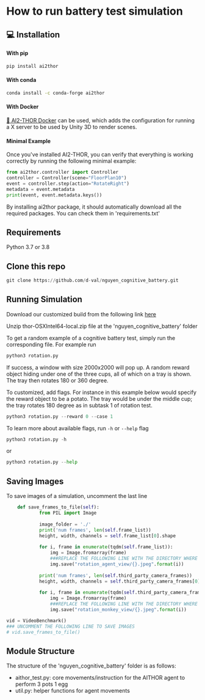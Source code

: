  
# How to run battery test simulation

## 💻 Installation

#### With pip

```bash
pip install ai2thor
```

#### With conda

```bash
conda install -c conda-forge ai2thor
```

#### With Docker

[🐳 AI2-THOR Docker](https://github.com/allenai/ai2thor-docker) can be used, which adds the configuration for running a X server to be used by Unity 3D to render scenes.

#### Minimal Example

Once you've installed AI2-THOR, you can verify that everything is working correctly by running the following minimal example:

```python
from ai2thor.controller import Controller
controller = Controller(scene="FloorPlan10")
event = controller.step(action="RotateRight")
metadata = event.metadata
print(event, event.metadata.keys())
```
By installing ai2thor package, it should automatically download all the required packages. You can check them in 'requirements.txt'
## Requirements
Python 3.7 or 3.8

## Clone this repo
```python
git clone https://github.com/d-val/nguyen_cognitive_battery.git
```

## Running Simulation

Download our customized build from the following link [here](https://www.dropbox.com/s/jf69rhi08a7ve0r/thor-OSXIntel64-local.zip?dl=0)

Unzip thor-OSXIntel64-local.zip file at the 'nguyen_cognitive_battery' folder

To get a random example of a cognitive battery test, simply run the corresponding file. 
For example run
```python
python3 rotation.py
```

If success, a window with size 2000x2000 will pop up. A random reward object hiding under one of the three cups, all of which on a tray is shown. The tray then rotates 180 or 360 degree.

To customized, add flags. For instance in this example below would specify the reward object to be a potato. The tray would be under the middle cup; the tray rotates 180 degree as in subtask 1 of rotation test.

```python
python3 rotation.py --reward 0 --case 1
```

To learn more about available flags, run `-h` or `--help` flag
```python
python3 rotation.py -h
```
or
```python
python3 rotation.py --help
```

## Saving Images

To save images of a simulation, uncomment the last line
```python
    def save_frames_to_file(self):
            from PIL import Image
    
            image_folder = './'
            print('num frames', len(self.frame_list))
            height, width, channels = self.frame_list[0].shape
    
            for i, frame in enumerate(tqdm(self.frame_list)):
                img = Image.fromarray(frame)
                ###REPLACE THE FOLLOWING LINE WITH THE DIRECTORY WHERE THE IMAGES TO BE SAVED
                img.save("rotation_agent_view/{}.jpeg".format(i))
            
            print('num frames', len(self.third_party_camera_frames))
            height, width, channels = self.third_party_camera_frames[0].shape
    
            for i, frame in enumerate(tqdm(self.third_party_camera_frames)):
                img = Image.fromarray(frame)
                ###REPLACE THE FOLLOWING LINE WITH THE DIRECTORY WHERE THE IMAGES TO BE SAVED
                img.save("rotation_monkey_view/{}.jpeg".format(i))

vid = VideoBenchmark()
### UNCOMMENT THE FOLLOWING LINE TO SAVE IMAGES
# vid.save_frames_to_file()
```
## Module Structure

The structure of the 'nguyen_cognitive_battery' folder is as follows:

- aithor_test.py: core movements/instruction for the AITHOR agent to perform 3 pots 1 egg
- util.py: helper functions for agent movements
